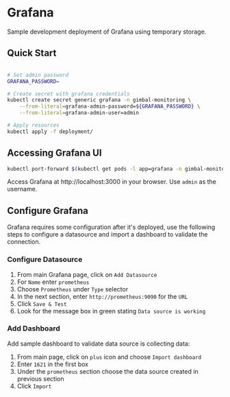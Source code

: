 # Grafana

Sample development deployment of Grafana using temporary storage.

## Quick Start

```sh

# Set admin password
GRAFANA_PASSWORD=

# Create secret with grafana credentials
kubectl create secret generic grafana -n gimbal-monitoring \
    --from-literal=grafana-admin-password=${GRAFANA_PASSWORD} \
    --from-literal=grafana-admin-user=admin

# Apply resources
kubectl apply -f deployment/
```

## Accessing Grafana UI

```sh
kubectl port-forward $(kubectl get pods -l app=grafana -n gimbal-monitoring -o jsonpath='{.items[0].metadata.name}') 3000
```

Access Grafana at http://localhost:3000 in your browser. Use `admin` as the username.

## Configure Grafana

Grafana requires some configuration after it's deployed, use the following steps to configure a datasource and import a dashboard to validate the connection. 

### Configure Datasource

1. From main Grafana page, click on `Add Datasource`
2. For `Name` enter `prometheus`
3. Choose `Prometheus` under `Type` selector
4. In the next section, enter `http://prometheus:9090` for the `URL`
5. Click `Save & Test`
6. Look for the message box in green stating `Data source is working`

### Add Dashboard

Add sample dashboard to validate data source is collecting data:

1. From main page, click on `plus` icon and choose `Import dashboard`
2. Enter `1621` in the first box
3. Under the `prometheus` section choose the data source created in previous section
4. Click `Import`